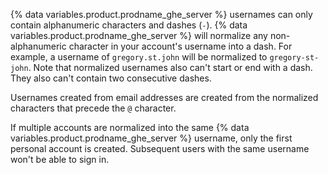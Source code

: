 {% data variables.product.prodname_ghe_server %} usernames can only contain alphanumeric characters and dashes (`-`). {% data variables.product.prodname_ghe_server %} will normalize any non-alphanumeric character in your account's username into a dash. For example, a username of `gregory.st.john` will be normalized to `gregory-st-john`. Note that normalized usernames also can't start or end with a dash. They also can't contain two consecutive dashes.

Usernames created from email addresses are created from the normalized characters that precede the `@` character.

If multiple accounts are normalized into the same {% data variables.product.prodname_ghe_server %} username, only the first personal account is created. Subsequent users with the same username won't be able to sign in.
